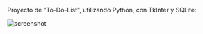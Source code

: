 Proyecto de "To-Do-List", utilizando Python, con TkInter y SQLite:

![screenshot](https://github.com/user-attachments/assets/617930ec-e87c-4f53-8322-5cd24bfb0f18)
